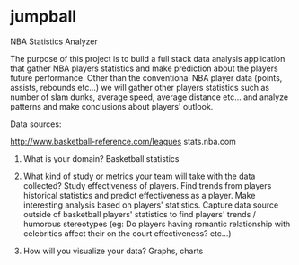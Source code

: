 jumpball
========

NBA Statistics Analyzer

The purpose of this project is to build a full stack data analysis application that gather NBA players statistics and make prediction about the players future performance.  Other than the conventional NBA player data (points, assists, rebounds etc...) we will gather other players statistics such as number of slam dunks, average speed, average distance etc... and analyze patterns and make conclusions about players' outlook.

Data sources:

http://www.basketball-reference.com/leagues
stats.nba.com

1) What is your domain?
Basketball statistics

2) What kind of study or metrics your team will take with the data collected?
Study effectiveness of players.  Find trends from players historical statistics and predict effectiveness as a player.  Make interesting analysis based on players' statistics.  Capture data source
outside of basketball players' statistics to find players' trends / humorous stereotypes (eg: Do players having romantic relationship with celebrities affect their on the court effectiveness? etc...)

3) How will you visualize your data?
Graphs, charts
